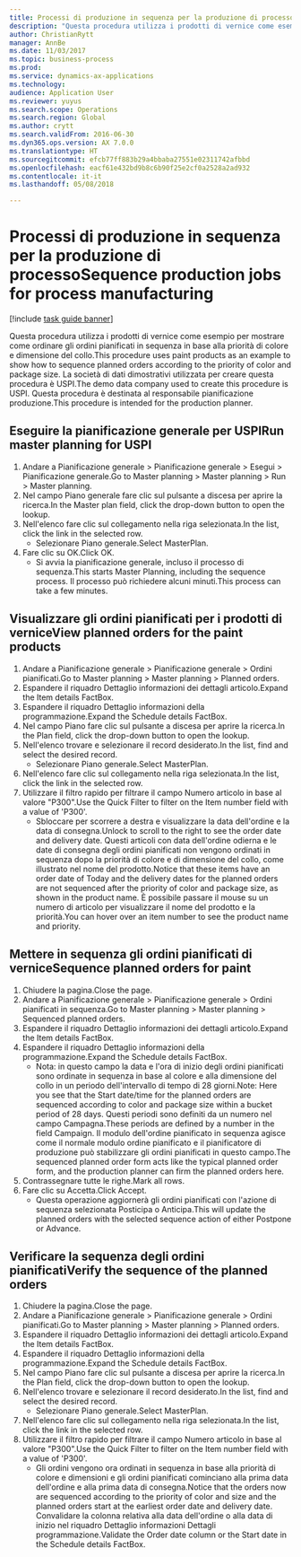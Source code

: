 ```yaml
--- 
title: Processi di produzione in sequenza per la produzione di processo
description: "Questa procedura utilizza i prodotti di vernice come esempio per mostrare come ordinare gli ordini pianificati in sequenza in base alla priorità di colore e dimensione del collo."
author: ChristianRytt
manager: AnnBe
ms.date: 11/03/2017
ms.topic: business-process
ms.prod: 
ms.service: dynamics-ax-applications
ms.technology: 
audience: Application User
ms.reviewer: yuyus
ms.search.scope: Operations
ms.search.region: Global
ms.author: crytt
ms.search.validFrom: 2016-06-30
ms.dyn365.ops.version: AX 7.0.0
ms.translationtype: HT
ms.sourcegitcommit: efcb77ff883b29a4bbaba27551e02311742afbbd
ms.openlocfilehash: eacf61e432bd9b8c6b90f25e2cf0a2528a2ad932
ms.contentlocale: it-it
ms.lasthandoff: 05/08/2018

---
```

# <a name="sequence-production-jobs-for-process-manufacturing"></a><span data-ttu-id="843b3-103">Processi di produzione in sequenza per la produzione di processo</span><span class="sxs-lookup"><span data-stu-id="843b3-103">Sequence production jobs for process manufacturing</span></span>

[!include [task guide banner](../../includes/task-guide-banner.md)]

<span data-ttu-id="843b3-104">Questa procedura utilizza i prodotti di vernice come esempio per mostrare come ordinare gli ordini pianificati in sequenza in base alla priorità di colore e dimensione del collo.</span><span class="sxs-lookup"><span data-stu-id="843b3-104">This procedure uses paint products as an example to show how to sequence planned orders according to the priority of color and package size.</span></span> <span data-ttu-id="843b3-105">La società di dati dimostrativi utilizzata per creare questa procedura è USPI.</span><span class="sxs-lookup"><span data-stu-id="843b3-105">The demo data company used to create this procedure is USPI.</span></span> <span data-ttu-id="843b3-106">Questa procedura è destinata al responsabile pianificazione produzione.</span><span class="sxs-lookup"><span data-stu-id="843b3-106">This procedure is intended for the production planner.</span></span>


## <a name="run-master-planning-for-uspi"></a><span data-ttu-id="843b3-107">Eseguire la pianificazione generale per USPI</span><span class="sxs-lookup"><span data-stu-id="843b3-107">Run master planning for USPI</span></span>
1. <span data-ttu-id="843b3-108">Andare a Pianificazione generale > Pianificazione generale > Esegui > Pianificazione generale.</span><span class="sxs-lookup"><span data-stu-id="843b3-108">Go to Master planning > Master planning > Run > Master planning.</span></span>
2. <span data-ttu-id="843b3-109">Nel campo Piano generale fare clic sul pulsante a discesa per aprire la ricerca.</span><span class="sxs-lookup"><span data-stu-id="843b3-109">In the Master plan field, click the drop-down button to open the lookup.</span></span>
3. <span data-ttu-id="843b3-110">Nell'elenco fare clic sul collegamento nella riga selezionata.</span><span class="sxs-lookup"><span data-stu-id="843b3-110">In the list, click the link in the selected row.</span></span>
    * <span data-ttu-id="843b3-111">Selezionare Piano generale.</span><span class="sxs-lookup"><span data-stu-id="843b3-111">Select MasterPlan.</span></span>  
4. <span data-ttu-id="843b3-112">Fare clic su OK.</span><span class="sxs-lookup"><span data-stu-id="843b3-112">Click OK.</span></span>
    * <span data-ttu-id="843b3-113">Si avvia la pianificazione generale, incluso il processo di sequenza.</span><span class="sxs-lookup"><span data-stu-id="843b3-113">This starts Master Planning, including the sequence process.</span></span> <span data-ttu-id="843b3-114">Il processo può richiedere alcuni minuti.</span><span class="sxs-lookup"><span data-stu-id="843b3-114">This process can take a few minutes.</span></span>  

## <a name="view-planned-orders-for-the-paint-products"></a><span data-ttu-id="843b3-115">Visualizzare gli ordini pianificati per i prodotti di vernice</span><span class="sxs-lookup"><span data-stu-id="843b3-115">View planned orders for the paint products</span></span>
1. <span data-ttu-id="843b3-116">Andare a Pianificazione generale > Pianificazione generale > Ordini pianificati.</span><span class="sxs-lookup"><span data-stu-id="843b3-116">Go to Master planning > Master planning > Planned orders.</span></span>
2. <span data-ttu-id="843b3-117">Espandere il riquadro Dettaglio informazioni dei dettagli articolo.</span><span class="sxs-lookup"><span data-stu-id="843b3-117">Expand the Item details FactBox.</span></span>
3. <span data-ttu-id="843b3-118">Espandere il riquadro Dettaglio informazioni della programmazione.</span><span class="sxs-lookup"><span data-stu-id="843b3-118">Expand the Schedule details FactBox.</span></span>
4. <span data-ttu-id="843b3-119">Nel campo Piano fare clic sul pulsante a discesa per aprire la ricerca.</span><span class="sxs-lookup"><span data-stu-id="843b3-119">In the Plan field, click the drop-down button to open the lookup.</span></span>
5. <span data-ttu-id="843b3-120">Nell'elenco trovare e selezionare il record desiderato.</span><span class="sxs-lookup"><span data-stu-id="843b3-120">In the list, find and select the desired record.</span></span>
    * <span data-ttu-id="843b3-121">Selezionare Piano generale.</span><span class="sxs-lookup"><span data-stu-id="843b3-121">Select MasterPlan.</span></span>  
6. <span data-ttu-id="843b3-122">Nell'elenco fare clic sul collegamento nella riga selezionata.</span><span class="sxs-lookup"><span data-stu-id="843b3-122">In the list, click the link in the selected row.</span></span>
7. <span data-ttu-id="843b3-123">Utilizzare il filtro rapido per filtrare il campo Numero articolo in base al valore "P300".</span><span class="sxs-lookup"><span data-stu-id="843b3-123">Use the Quick Filter to filter on the Item number field with a value of 'P300'.</span></span>
    * <span data-ttu-id="843b3-124">Sbloccare per scorrere a destra e visualizzare la data dell'ordine e la data di consegna.</span><span class="sxs-lookup"><span data-stu-id="843b3-124">Unlock to scroll to the right to see the order date and delivery date.</span></span> <span data-ttu-id="843b3-125">Questi articoli con data dell'ordine odierna e le date di consegna degli ordini pianificati non vengono ordinati in sequenza dopo la priorità di colore e di dimensione del collo, come illustrato nel nome del prodotto.</span><span class="sxs-lookup"><span data-stu-id="843b3-125">Notice that these items have an order date of Today and the delivery dates for the planned orders are not sequenced after the priority of color and package size, as shown in the product name.</span></span> <span data-ttu-id="843b3-126">È possibile passare il mouse su un numero di articolo per visualizzare il nome del prodotto e la priorità.</span><span class="sxs-lookup"><span data-stu-id="843b3-126">You can hover over an item number to see the product name and priority.</span></span>  

## <a name="sequence-planned-orders-for-paint"></a><span data-ttu-id="843b3-127">Mettere in sequenza gli ordini pianificati di vernice</span><span class="sxs-lookup"><span data-stu-id="843b3-127">Sequence planned orders for paint</span></span>
1. <span data-ttu-id="843b3-128">Chiudere la pagina.</span><span class="sxs-lookup"><span data-stu-id="843b3-128">Close the page.</span></span>
2. <span data-ttu-id="843b3-129">Andare a Pianificazione generale > Pianificazione generale > Ordini pianificati in sequenza.</span><span class="sxs-lookup"><span data-stu-id="843b3-129">Go to Master planning > Master planning > Sequenced planned orders.</span></span>
3. <span data-ttu-id="843b3-130">Espandere il riquadro Dettaglio informazioni dei dettagli articolo.</span><span class="sxs-lookup"><span data-stu-id="843b3-130">Expand the Item details FactBox.</span></span>
4. <span data-ttu-id="843b3-131">Espandere il riquadro Dettaglio informazioni della programmazione.</span><span class="sxs-lookup"><span data-stu-id="843b3-131">Expand the Schedule details FactBox.</span></span>
    * <span data-ttu-id="843b3-132">Nota: in questo campo la data e l'ora di inizio degli ordini pianificati sono ordinate in sequenza in base al colore e alla dimensione del collo in un periodo dell'intervallo di tempo di 28 giorni.</span><span class="sxs-lookup"><span data-stu-id="843b3-132">Note: Here you see that the Start date/time for the planned orders are sequenced according to color and package size within a bucket period of 28 days.</span></span> <span data-ttu-id="843b3-133">Questi periodi sono definiti da un numero nel campo Campagna.</span><span class="sxs-lookup"><span data-stu-id="843b3-133">These periods are defined by a number in the field Campaign.</span></span> <span data-ttu-id="843b3-134">Il modulo dell'ordine pianificato in sequenza agisce come il normale modulo ordine pianificato e il pianificatore di produzione può stabilizzare gli ordini pianificati in questo campo.</span><span class="sxs-lookup"><span data-stu-id="843b3-134">The sequenced planned order form acts like the typical planned order form, and the production planner can firm the planned orders here.</span></span>  
5. <span data-ttu-id="843b3-135">Contrassegnare tutte le righe.</span><span class="sxs-lookup"><span data-stu-id="843b3-135">Mark all rows.</span></span>
6. <span data-ttu-id="843b3-136">Fare clic su Accetta.</span><span class="sxs-lookup"><span data-stu-id="843b3-136">Click Accept.</span></span>
    * <span data-ttu-id="843b3-137">Questa operazione aggiornerà gli ordini pianificati con l'azione di sequenza selezionata Posticipa o Anticipa.</span><span class="sxs-lookup"><span data-stu-id="843b3-137">This will update the planned orders with the selected sequence action of either Postpone or Advance.</span></span>  

## <a name="verify-the-sequence-of-the-planned-orders"></a><span data-ttu-id="843b3-138">Verificare la sequenza degli ordini pianificati</span><span class="sxs-lookup"><span data-stu-id="843b3-138">Verify the sequence of the planned orders</span></span>
1. <span data-ttu-id="843b3-139">Chiudere la pagina.</span><span class="sxs-lookup"><span data-stu-id="843b3-139">Close the page.</span></span>
2. <span data-ttu-id="843b3-140">Andare a Pianificazione generale > Pianificazione generale > Ordini pianificati.</span><span class="sxs-lookup"><span data-stu-id="843b3-140">Go to Master planning > Master planning > Planned orders.</span></span>
3. <span data-ttu-id="843b3-141">Espandere il riquadro Dettaglio informazioni dei dettagli articolo.</span><span class="sxs-lookup"><span data-stu-id="843b3-141">Expand the Item details FactBox.</span></span>
4. <span data-ttu-id="843b3-142">Espandere il riquadro Dettaglio informazioni della programmazione.</span><span class="sxs-lookup"><span data-stu-id="843b3-142">Expand the Schedule details FactBox.</span></span>
5. <span data-ttu-id="843b3-143">Nel campo Piano fare clic sul pulsante a discesa per aprire la ricerca.</span><span class="sxs-lookup"><span data-stu-id="843b3-143">In the Plan field, click the drop-down button to open the lookup.</span></span>
6. <span data-ttu-id="843b3-144">Nell'elenco trovare e selezionare il record desiderato.</span><span class="sxs-lookup"><span data-stu-id="843b3-144">In the list, find and select the desired record.</span></span>
    * <span data-ttu-id="843b3-145">Selezionare Piano generale.</span><span class="sxs-lookup"><span data-stu-id="843b3-145">Select MasterPlan.</span></span>  
7. <span data-ttu-id="843b3-146">Nell'elenco fare clic sul collegamento nella riga selezionata.</span><span class="sxs-lookup"><span data-stu-id="843b3-146">In the list, click the link in the selected row.</span></span>
8. <span data-ttu-id="843b3-147">Utilizzare il filtro rapido per filtrare il campo Numero articolo in base al valore "P300".</span><span class="sxs-lookup"><span data-stu-id="843b3-147">Use the Quick Filter to filter on the Item number field with a value of 'P300'.</span></span>
    * <span data-ttu-id="843b3-148">Gli ordini vengono ora ordinati in sequenza in base alla priorità di colore e dimensioni e gli ordini pianificati cominciano alla prima data dell'ordine e alla prima data di consegna.</span><span class="sxs-lookup"><span data-stu-id="843b3-148">Notice that the orders now are sequenced according to the priority of color and size and the planned orders start at the earliest order date and delivery date.</span></span> <span data-ttu-id="843b3-149">Convalidare la colonna relativa alla data dell'ordine o alla data di inizio nel riquadro Dettaglio informazioni Dettagli programmazione.</span><span class="sxs-lookup"><span data-stu-id="843b3-149">Validate the Order date column or the Start date in the Schedule details FactBox.</span></span>  


